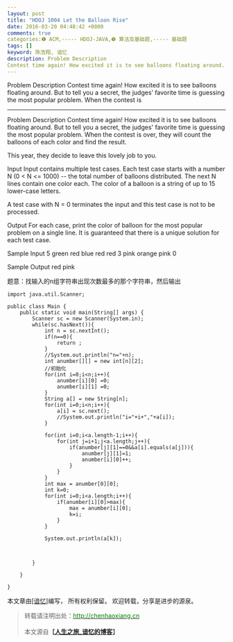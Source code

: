 ```yaml
---
layout: post
title: "HDOJ 1004 Let the Balloon Rise"
date: 2016-03-20 04:48:42 +0800
comments: true
categories:❶ ACM,----- HDOJ-JAVA,❺ 算法及基础题,----- 基础题
tags: []
keyword: 陈浩翔, 谙忆
description: Problem Description 
Contest time again! How excited it is to see balloons floating around. But to tell you a secret, the judges’ favorite time is guessing the most popular problem. When the contest is 
---
```



Problem Description 
Contest time again! How excited it is to see balloons floating around. But to tell you a secret, the judges’ favorite time is guessing the most popular problem. When the contest is
<!-- more -->
----------

Problem Description
Contest time again! How excited it is to see balloons floating around. But to tell you a secret, the judges' favorite time is guessing the most popular problem. When the contest is over, they will count the balloons of each color and find the result.

This year, they decide to leave this lovely job to you. 

 

Input
Input contains multiple test cases. Each test case starts with a number N (0 < N <= 1000) -- the total number of balloons distributed. The next N lines contain one color each. The color of a balloon is a string of up to 15 lower-case letters.

A test case with N = 0 terminates the input and this test case is not to be processed.

 

Output
For each case, print the color of balloon for the most popular problem on a single line. It is guaranteed that there is a unique solution for each test case.

 

Sample Input
5
green
red
blue
red
red
3
pink
orange
pink
0
 

Sample Output
red
pink


题意：找输入的n组字符串出现次数最多的那个字符串，然后输出

```
import java.util.Scanner;

public class Main {
	public static void main(String[] args) {
		Scanner sc = new Scanner(System.in);
		while(sc.hasNext()){
			int n = sc.nextInt();
			if(n==0){
				return ;
			}
			//System.out.println("n="+n);
			int anumber[][] = new int[n][2];
			//初始化
			for(int i=0;i<n;i++){
				anumber[i][0] =0;
				anumber[i][1] =0;
			}
			String a[] = new String[n];
			for(int i=0;i<n;i++){
				a[i] = sc.next();
				//System.out.println("i="+i+","+a[i]);
			}
			
			for(int i=0;i<a.length-1;i++){
				for(int j=i+1;j<a.length;j++){
					if(anumber[j][1]==0&&a[i].equals(a[j])){
						anumber[j][1]=1;
						anumber[i][0]++;
					}
				}
			}
			int max = anumber[0][0];
			int k=0;
			for(int i=0;i<a.length;i++){
				if(anumber[i][0]>max){
					max = anumber[i][0];
					k=i;
				}
			}
			
			System.out.println(a[k]);
			
			
			
		}
		
	}

}

```

本文章由<a href="http://chenhaoxiang.cn/">[谙忆]</a>编写， 所有权利保留。 
欢迎转载，分享是进步的源泉。
<blockquote cite='陈浩翔'>
<p background-color='#D3D3D3'>转载请注明出处：<a href='http://chenhaoxiang.cn'><font color="green">http://chenhaoxiang.cn</font></a><br><br>
本文源自<strong>【<a href='http://chenhaoxiang.cn' target='_blank'>人生之旅_谙忆的博客</a>】</strong></p>
</blockquote>

